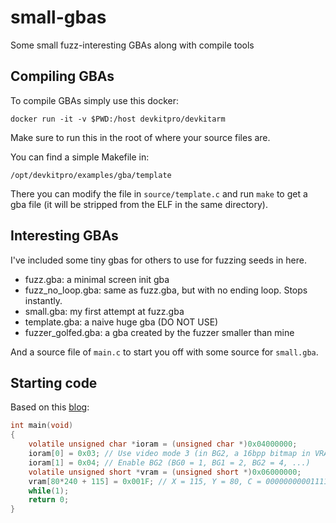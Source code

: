 # small-gbas
Some small fuzz-interesting GBAs along with compile tools

## Compiling GBAs
To compile GBAs simply use this docker:

```
docker run -it -v $PWD:/host devkitpro/devkitarm 
```

Make sure to run this in the root of where your source files are.

You can find a simple Makefile in:
```
/opt/devkitpro/examples/gba/template
```

There you can modify the file in `source/template.c` and run `make` to get a gba
file (it will be stripped from the ELF in the same directory).

## Interesting GBAs
I've included some tiny gbas for others to use for fuzzing seeds in here.

- fuzz.gba: a minimal screen init gba
- fuzz_no_loop.gba: same as fuzz.gba, but with no ending loop. Stops instantly.
- small.gba: my first attempt at fuzz.gba
- template.gba: a naive huge gba (DO NOT USE)
- fuzzer_golfed.gba: a gba created by the fuzzer smaller than mine

And a source file of `main.c` to start you off with some source for `small.gba`.

## Starting code
Based on this
[blog](https://www.reinterpretcast.com/writing-a-game-boy-advance-game):
```c
int main(void)
{
    volatile unsigned char *ioram = (unsigned char *)0x04000000;
    ioram[0] = 0x03; // Use video mode 3 (in BG2, a 16bpp bitmap in VRAM)
    ioram[1] = 0x04; // Enable BG2 (BG0 = 1, BG1 = 2, BG2 = 4, ...)
    volatile unsigned short *vram = (unsigned short *)0x06000000;
    vram[80*240 + 115] = 0x001F; // X = 115, Y = 80, C = 000000000011111 = R
    while(1);
    return 0;
}
```
